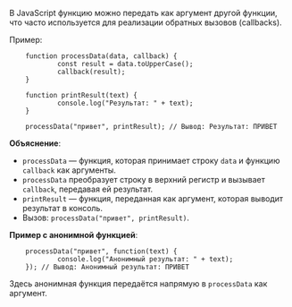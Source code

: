 В JavaScript функцию можно передать как аргумент другой функции, что часто используется для реализации обратных вызовов 
(callbacks). 

Пример:

        function processData(data, callback) {
                const result = data.toUpperCase();
                callback(result);
        }

        function printResult(text) {
                console.log("Результат: " + text);
        }

        processData("привет", printResult); // Вывод: Результат: ПРИВЕТ

**Объяснение**:
- `processData` — функция, которая принимает строку `data` и функцию `callback` как аргументы.
- `processData` преобразует строку в верхний регистр и вызывает `callback`, передавая ей результат.
- `printResult` — функция, переданная как аргумент, которая выводит результат в консоль.
- Вызов: `processData("привет", printResult)`.

**Пример с анонимной функцией**:

        processData("привет", function(text) {
                console.log("Анонимный результат: " + text);
        }); // Вывод: Анонимный результат: ПРИВЕТ

Здесь анонимная функция передаётся напрямую в `processData` как аргумент.